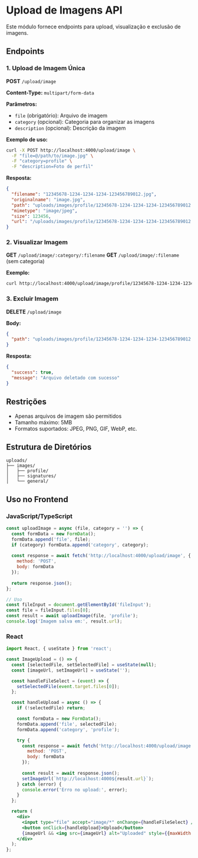 # Upload de Imagens API

Este módulo fornece endpoints para upload, visualização e exclusão de imagens.

## Endpoints

### 1. Upload de Imagem Única

**POST** `/upload/image`

**Content-Type:** `multipart/form-data`

**Parâmetros:**
- `file` (obrigatório): Arquivo de imagem
- `category` (opcional): Categoria para organizar as imagens
- `description` (opcional): Descrição da imagem

**Exemplo de uso:**
```bash
curl -X POST http://localhost:4000/upload/image \
  -F "file=@/path/to/image.jpg" \
  -F "category=profile" \
  -F "description=Foto de perfil"
```

**Resposta:**
```json
{
  "filename": "12345678-1234-1234-1234-123456789012.jpg",
  "originalname": "image.jpg",
  "path": "uploads/images/profile/12345678-1234-1234-1234-123456789012.jpg",
  "mimetype": "image/jpeg",
  "size": 123456,
  "url": "/uploads/images/profile/12345678-1234-1234-1234-123456789012.jpg"
}
```

### 2. Visualizar Imagem

**GET** `/upload/image/:category/:filename`
**GET** `/upload/image/:filename` (sem categoria)

**Exemplo:**
```bash
curl http://localhost:4000/upload/image/profile/12345678-1234-1234-1234-123456789012.jpg
```

### 3. Excluir Imagem

**DELETE** `/upload/image`

**Body:**
```json
{
  "path": "uploads/images/profile/12345678-1234-1234-1234-123456789012.jpg"
}
```

**Resposta:**
```json
{
  "success": true,
  "message": "Arquivo deletado com sucesso"
}
```

## Restrições

- Apenas arquivos de imagem são permitidos
- Tamanho máximo: 5MB
- Formatos suportados: JPEG, PNG, GIF, WebP, etc.

## Estrutura de Diretórios

```
uploads/
├── images/
│   ├── profile/
│   ├── signatures/
│   └── general/
```

## Uso no Frontend

### JavaScript/TypeScript

```javascript
const uploadImage = async (file, category = '') => {
  const formData = new FormData();
  formData.append('file', file);
  if (category) formData.append('category', category);
  
  const response = await fetch('http://localhost:4000/upload/image', {
    method: 'POST',
    body: formData
  });
  
  return response.json();
};

// Uso
const fileInput = document.getElementById('fileInput');
const file = fileInput.files[0];
const result = await uploadImage(file, 'profile');
console.log('Imagem salva em:', result.url);
```

### React

```jsx
import React, { useState } from 'react';

const ImageUpload = () => {
  const [selectedFile, setSelectedFile] = useState(null);
  const [imageUrl, setImageUrl] = useState('');

  const handleFileSelect = (event) => {
    setSelectedFile(event.target.files[0]);
  };

  const handleUpload = async () => {
    if (!selectedFile) return;

    const formData = new FormData();
    formData.append('file', selectedFile);
    formData.append('category', 'profile');

    try {
      const response = await fetch('http://localhost:4000/upload/image', {
        method: 'POST',
        body: formData
      });
      
      const result = await response.json();
      setImageUrl(`http://localhost:4000${result.url}`);
    } catch (error) {
      console.error('Erro no upload:', error);
    }
  };

  return (
    <div>
      <input type="file" accept="image/*" onChange={handleFileSelect} />
      <button onClick={handleUpload}>Upload</button>
      {imageUrl && <img src={imageUrl} alt="Uploaded" style={{maxWidth: '300px'}} />}
    </div>
  );
};
```
